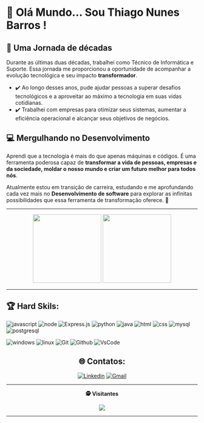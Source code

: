 # :rocket: Olá Mundo... Sou Thiago Nunes Barros ! 

## 📆 Uma Jornada de décadas

Durante as últimas duas décadas,  trabalhei como Técnico de Informática e Suporte. Essa jornada me proporcionou a oportunidade de acompanhar a evolução tecnológica e seu impacto **transformador**. 

- ✔️ Ao longo desses anos, pude ajudar pessoas a superar desafios tecnológicos e a aproveitar ao máximo a tecnologia em suas vidas cotidianas.
- ✔️ Trabalhei com empresas para otimizar seus sistemas, aumentar a eficiência operacional e alcançar seus objetivos de negócios.

## 💻 Mergulhando no Desenvolvimento

Aprendi que a tecnologia é mais do que apenas máquinas e códigos. É uma ferramenta poderosa capaz de **transformar a vida de pessoas, empresas e da sociedade, moldar o nosso mundo e criar um futuro melhor para todos nós**.

Atualmente estou em transição de carreira, estudando e me aprofundando cada vez mais no **Desenvolvimento de software** para explorar as infinitas possibilidades que essa ferramenta de transformação oferece. :rocket:

<body>
  <hr>
  <div align="center">
  <img height="180em" src="https://github-readme-stats-vert-three-11.vercel.app/api?username=devtnbad&show_icons=true&theme=tokyonight&hide_border=true"/>
  <img height="180em" src="https://github-readme-stats-vert-three-11.vercel.app/api/top-langs/?username=devtnbad&layout=compact&langs_count=6&theme=tokyonight&hide_border=true&custom_title=Principais%20%Linguagues"/>
  <hr>  
  </div>

## 🏆 Hard Skils: 

![javascript](https://img.shields.io/badge/javascript-4F4F4F?style=for-the-badge&logo=javascript)
![node](https://img.shields.io/badge/nodejs-4f4f4f?style=for-the-badge&logo=node.js)
![Express.js](https://img.shields.io/badge/Express%20js-4F4F4F?style=for-the-badge&logo=express&logoColor=white)
![python](https://img.shields.io/badge/python-4f4f4f?style=for-the-badge&logo=python)
![java](https://img.shields.io/badge/java-4f4f4f?style=for-the-badge&logo=springboot)
![html](https://img.shields.io/badge/html-4f4f4f?style=for-the-badge&logo=html5)
![css](https://img.shields.io/badge/css-4f4f4f?style=for-the-badge&logo=css3)
![mysql](https://img.shields.io/badge/mysql-4f4f4f?style=for-the-badge&logo=mysql)
![postgresql](https://img.shields.io/badge/postgresql-4f4f4f?style=for-the-badge&logo=postgresql)

![windows](https://img.shields.io/badge/windows-4f4f4f?style=for-the-badge&logo=windows)
![linux](https://img.shields.io/badge/linux-4f4f4f?style=for-the-badge&logo=linux)
![Git](https://img.shields.io/badge/git-4f4f4f?style=for-the-badge&logo=git)
![Github](https://img.shields.io/badge/github-4f4f4f?style=for-the-badge&logo=github)
![VsCode](https://img.shields.io/badge/vscode-4f4f4f?style=for-the-badge&logo=visualstudioCode)


</body>

<div align="center">

## 🌐 Contatos:
[![Linkedin](https://img.shields.io/badge/Linkedin-0000dd?style=for-the-badge&logo=linkedin&logoColor=white)](https://www.linkedin.com/in/thiago-nunes-barros/)
[![Gmail](https://img.shields.io/badge/Gmail-D14836?style=for-the-badge&logo=gmail&logoColor=white)](mailto:dev.tnbad@gmail.com)
<hr>
<div align="center">
<p align="centre"><b>🕵️ Visitantes</b></p>  
<p align="center"><img align="center" src="https://profile-counter.glitch.me/{devtnbad}/count.svg" /></p> 
<hr>
</div>
